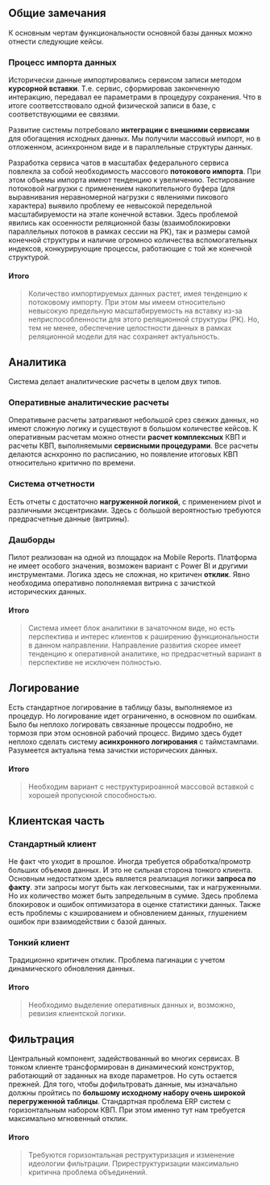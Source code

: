 ## Общие замечания
К основным чертам функциональности основной базы данных можно отнести следующие кейсы.
### Процесс импорта данных
Исторически данные импортировались сервисом записи методом **курсорной вставки**.
Т.е. сервис, сформировав законченную интеракцию, передавал ее параметрами в процедуру сохранения.
Что в итоге соответсствовало одной физической записи в базе, с соответствующими ее связями.

Развитие системы потребовало **интеграции с внешними сервисами** для обогащения исходных данных.
Мы получили массовый импорт, но в отложенном, асинхронном виде и в параллельные структуры данных.

Разработка сервиса чатов в масштабах федерального сервиса повлекла за собой необходимость массового **потокового импорта**.
При этом объемы импорта имеют тенденцию к увеличению.
Тестирование потоковой нагрузки с применением накопительного буфера (для выравнивания неравномерной нагрузки с явлениями пикового характера) выявило проблему ее невысокой передельной масштабируемости на этапе конечной вставки.
Здесь проблемой явились как осоенности реляционной базы (взаимоблокировки параллельных потоков в рамках сессии на PK), так и размеры самой конечной структуры и наличие огромноо количества вспомогательных индексов, конкурирующие процессы, работающие с той же конечной структурой.

#### Итого
> Количество импортируемых данных растет, имея тенденцию к потоковому импорту.
> При этом мы имеем относительно невысокую предельную масштабируемость на вставку из-за неприспособленности для этого реляционной структуры (PK).
> Но, тем не менее, обеспечение целостности данных в рамках реляционной модели для нас сохраняет актуальность.

## Аналитика
Система делает аналитические расчеты в целом двух типов.
### Оперативные аналитические расчеты
Оперативыне расчеты затрагивают небольшой срез свежих данных, но имеют сложную логику и существуют в большом количестве кейсов.
К оперативным расчетам можно отнести **расчет комплексных** КВП и расчеты КВП, выполняемыми **сервисными процедурами**.
Все расчеты делаются аснхронно по расписанию, но появление итоговых КВП относительно критично по времени.
### Система отчетности
Есть отчеты с достаточно **нагруженной логикой**, с применением pivot и различными эксцентриками.
Здесь с большой вероятностью требуются предрасчетные данные (витрины).
### Дашборды
Пилот реализован на одной из площадок на Mobile Reports. 
Платформа не имеет особого значения, возможен вариант с Power BI и другими инструментами.
Логика здесь не сложная, но критичен **отклик**.
Явно необходима оперативно пополняемая витрина с зачисткой исторических данных.

#### Итого
> Система имеет блок аналитики в зачаточном виде, но есть перспектива и интерес клиентов к раширению функциональности в данном направлении.
> Направление развития скорее имеет тенденцию к оперативной аналитике, но предрасчетный вариант в перспективе не исключен полностью.

## Логирование
Есть стандартное логирование в таблицу базы, выполняемое из процедур.
Но логирование идет ограниченно, в основном по ошибкам.
Было бы неплохо логировать связанные процессы подробно, не тормозя при этом основной рабочий процесс.
Видимо здесь будет неплохо сделать систему **асинхронного логирования** с таймстампами.
Разумеется актуальна тема зачистки исторических данных.

#### Итого
> Необходим вариант с неструктурироанной массовой вставкой с хорошей пропускной способностью.

## Клиентская часть
### Стандартный клиент
Не факт что уходит в прошлое. Иногда требуется обработка/промотр больших объемов данных.
И это не сильная сторона тонкого клиента.
Основным недостатком здесь является реализация логики **запроса по факту**.
эти запросы могут быть как легковесными, так и нагруженными.
Но их количество может быть запредельным в сумме.
Здесь проблема блокировок и ошибок оптимизатора в оценке статистики данных.
Также есть проблемы с кэшированием и обновлением данных, глушением ошибок при взаимодействии с базой данных.

### Тонкий клиент
Традиционно критичен отклик. Проблема пагинации с учетом динамического обновления данных.

#### Итого
> Необходимо выделение оперативных данных и, возможно, ревизия клиентской логики.

## Фильтрация
Центральный компонент, задействованный во многих сервисах.
В тонком клиенте трансформирован в динамический конструктор, работающий от заданных на входе параметров.
Но суть остается прежней.
Для того, чтобы дофильтровать данные, мы изначально должны пройтись по **большому исходному набору очень широкой перегруженной таблицы**.
Стандартная проблема ERP систем с горизонтальным набором КВП.
При этом именно тут нам требуется максимально мгновенный отклик.

#### Итого
> Требуются горизонтальная реструктуризация и изменение идеологии фильтрации.
> Приреструктуризации максимально критична проблема объединений.

